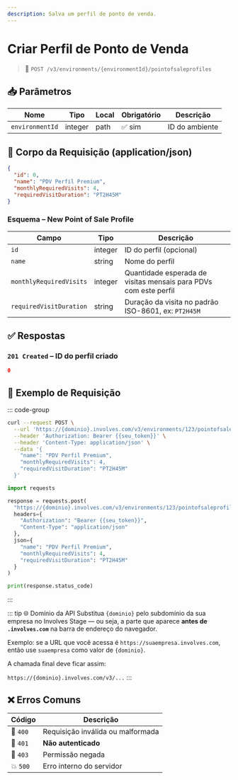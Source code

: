 ```yaml
---
description: Salva um perfil de ponto de venda.
---
```


# Criar Perfil de Ponto de Venda

> 🔗 `POST /v3/environments/{environmentId}/pointofsaleprofiles`


## 📥 Parâmetros

| Nome            | Tipo    | Local | Obrigatório | Descrição      |
| --------------- | ------- | ----- | ----------- | -------------- |
| `environmentId` | integer | path  | ✅ sim       | ID do ambiente |


## 📨 Corpo da Requisição (application/json)

```json
{
  "id": 0,
  "name": "PDV Perfil Premium",
  "monthlyRequiredVisits": 4,
  "requiredVisitDuration": "PT2H45M"
}
```

### Esquema – New Point of Sale Profile

| Campo                   | Tipo    | Descrição                                                        |
| ----------------------- | ------- | ---------------------------------------------------------------- |
| `id`                    | integer | ID do perfil (opcional)                                          |
| `name`                  | string  | Nome do perfil                                                   |
| `monthlyRequiredVisits` | integer | Quantidade esperada de visitas mensais para PDVs com este perfil |
| `requiredVisitDuration` | string  | Duração da visita no padrão ISO-8601, ex: `PT2H45M`              |


## ✅ Respostas

### `201 Created` – ID do perfil criado

```json
0
```


## 📘 Exemplo de Requisição

::: code-group

```bash [🟢 cURL]
curl --request POST \
  --url 'https://{dominio}.involves.com/v3/environments/123/pointofsaleprofiles' \
  --header 'Authorization: Bearer {{seu_token}}' \
  --header 'Content-Type: application/json' \
  --data '{
    "name": "PDV Perfil Premium",
    "monthlyRequiredVisits": 4,
    "requiredVisitDuration": "PT2H45M"
  }'
```

```python [🔵 Python]
import requests

response = requests.post(
  "https://{dominio}.involves.com/v3/environments/123/pointofsaleprofiles",
  headers={
    "Authorization": "Bearer {{seu_token}}",
    "Content-Type": "application/json"
  },
  json={
    "name": "PDV Perfil Premium",
    "monthlyRequiredVisits": 4,
    "requiredVisitDuration": "PT2H45M"
  }
)

print(response.status_code)
```

:::


::: tip 🌐 Domínio da API
Substitua `{dominio}` pelo subdomínio da sua empresa no Involves Stage — ou seja, a parte que aparece **antes de `.involves.com`** na barra de endereço do navegador.

Exemplo: se a URL que você acessa é `https://suaempresa.involves.com`, então use `suaempresa` como valor de `{dominio}`.

A chamada final deve ficar assim:

`https://{dominio}.involves.com/v3/...`
:::


## ❌ Erros Comuns

| Código | Descrição                            |
|--------|----------------------------------------|
| 🔴 `400`  | Requisição inválida ou malformada     |
| 🔐 `401`  | **Não autenticado**                  |
| 🚫 `403`  | Permissão negada                     |
| 💥 `500`  | Erro interno do servidor             |
